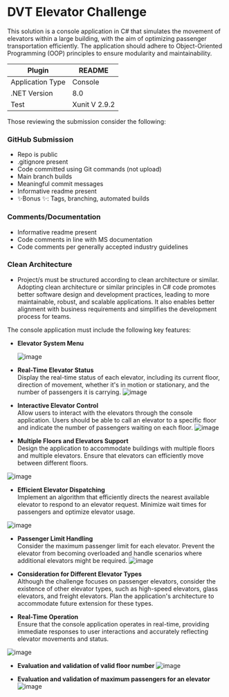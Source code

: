 # DVT Elevator Challenge

This solution is a console application in C# that simulates the movement of
elevators within a large building, with the aim of optimizing passenger transportation efficiently. The
application should adhere to Object-Oriented Programming (OOP) principles to ensure modularity
and maintainability.

| Plugin | README |
| ------ | ------ |
| Application Type | Console |
| .NET Version | 8.0 |
| Test | Xunit V 2.9.2 |

Those reviewing the submission consider the following:
### GitHub Submission
- Repo is public
- .gitignore present
- Code committed using Git commands (not upload)
- Main branch builds
- Meaningful commit messages
- Informative readme present
- ✨Bonus ✨: Tags, branching, automated builds
### Comments/Documentation
- Informative readme present
- Code comments in line with MS documentation
- Code comments per generally accepted industry guidelines
### Clean Architecture
- Project/s must be structured according to clean architecture or similar. Adopting clean architecture
or similar principles in C# code promotes better software design and development practices, leading
to more maintainable, robust, and scalable applications. It also enables better alignment with
business requirements and simplifies the development process for teams.

The console application must include the following key features:
- **Elevator System Menu**
  
  ![image](https://github.com/user-attachments/assets/6b934aa9-9917-4eb7-8c6e-51e3bbce24c5)



- **Real-Time Elevator Status**  
    Display the real-time status of each elevator, including its current floor, direction of movement,
whether it's in motion or stationary, and the number of passengers it is carrying.
    ![image](https://github.com/user-attachments/assets/fed75678-b8a7-4110-98d1-66b817c42642)

- **Interactive Elevator Control**  
    Allow users to interact with the elevators through the console application. Users should be able
to call an elevator to a specific floor and indicate the number of passengers waiting on each floor.
![image](https://github.com/user-attachments/assets/5c341b77-1508-48fe-96a2-036beaa5e6be)

- **Multiple Floors and Elevators Support**  
Design the application to accommodate buildings with multiple floors and multiple elevators.
Ensure that elevators can efficiently move between different floors.

![image](https://github.com/user-attachments/assets/d2b286a1-91ec-4f27-9992-8835a5cd26ea)


- **Efficient Elevator Dispatching**  
Implement an algorithm that efficiently directs the nearest available elevator to respond to an
elevator request. Minimize wait times for passengers and optimize elevator usage.

![image](https://github.com/user-attachments/assets/93f9ac7d-935d-4de9-8de8-6b1b6207d553)

- **Passenger Limit Handling**  
Consider the maximum passenger limit for each elevator. Prevent the elevator from becoming
overloaded and handle scenarios where additional elevators might be required.
![image](https://github.com/user-attachments/assets/e276fef4-a31c-4e13-a716-5e804011d6d4)

- **Consideration for Different Elevator Types**  
Although the challenge focuses on passenger elevators, consider the existence of other elevator
types, such as high-speed elevators, glass elevators, and freight elevators. Plan the application's
architecture to accommodate future extension for these types.

- **Real-Time Operation**  
Ensure that the console application operates in real-time, providing immediate responses to user
interactions and accurately reflecting elevator movements and status.

![image](https://github.com/user-attachments/assets/44edfc85-20be-4425-a01f-f8913ffc0f89)


- **Evaluation and validation of valid floor number** 
![image](https://github.com/user-attachments/assets/3f25d6a4-ea0d-41c1-a0df-61fa427bdcce)

- **Evaluation and validation of maximum passengers for an elevator** 
![image](https://github.com/user-attachments/assets/8e8d8ab0-1fad-41c7-aa5e-a7a2eac86058)


